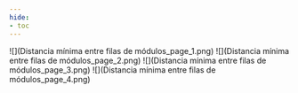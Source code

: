 ```yaml
---
hide:
- toc
---
```

![](Distancia mínima entre filas de módulos_page_1.png)
![](Distancia mínima entre filas de módulos_page_2.png)
![](Distancia mínima entre filas de módulos_page_3.png)
![](Distancia mínima entre filas de módulos_page_4.png)

 <style> 
body {
background-image: url('https://github.com/asolear/assets/blob/master/imgs/fondo3.jpg?raw=true'); 
background-repeat: no-repeat; 
background-attachment: fixed; /* background-size: cover; */ 
background-size: 100% 100%;
}
</style> 
